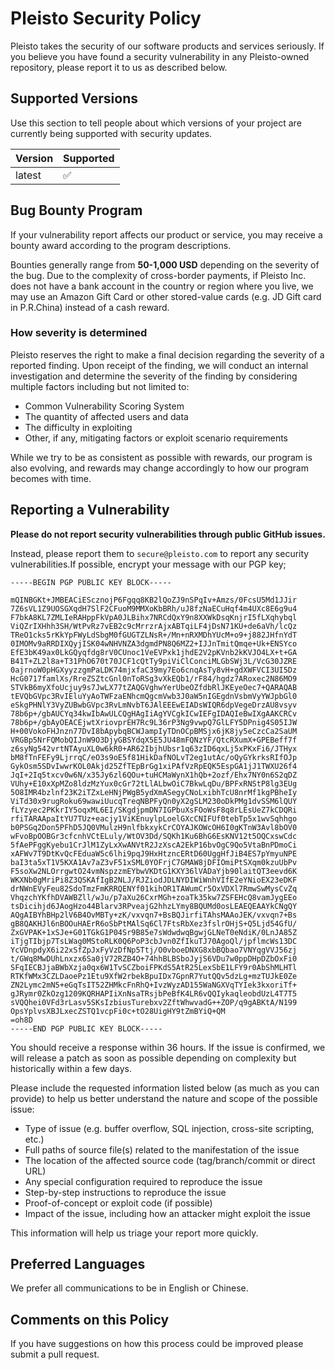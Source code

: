 # Pleisto Security Policy

Pleisto takes the security of our software products and services seriously. If you believe you have found a security vulnerability in any Pleisto-owned repository, please report it to us as described below.

## Supported Versions

Use this section to tell people about which versions of your project are currently being supported with security updates.

| Version | Supported          |
| ------- | ------------------ |
| latest     | :white_check_mark: |

## Bug Bounty Program

If your vulnerability report affects our product or service, you may receive a bounty award according to the program descriptions.

Bounties generally range from **50-1,000 USD** depending on the severity of the bug. Due to the complexity of cross-border payments, if Pleisto Inc. does not have a bank account in the country or region where you live, we may use an Amazon Gift Card or other stored-value cards (e.g. JD Gift card in P.R.China) instead of a cash reward.

### How severity is determined

Pleisto reserves the right to make a final decision regarding the severity of a reported finding. Upon receipt of the finding, we will conduct an internal investigation and determine the severity of the finding by considering multiple factors including but not limited to:

- Common Vulnerability Scoring System
- The quantity of affected users and data
- The difficulty in exploiting
- Other, if any, mitigating factors or exploit scenario requirements

While we try to be as consistent as possible with rewards, our program is also evolving, and rewards may change accordingly to how our program becomes with time.

## Reporting a Vulnerability

**Please do not report security vulnerabilities through public GitHub issues.**

Instead, please report them to `secure@pleisto.com` to report any security vulnerabilities.If possible, encrypt your message with our PGP key;

```base64
-----BEGIN PGP PUBLIC KEY BLOCK-----

mQINBGKt+JMBEACiEScznojP6Fgqq8KB2lQoZJ9nSPqIv+Amzs/0FcsU5Md1JJir
7Z6sVL1Z9UOSGXqdH7SlF2CFuoM9MMXoKbBRh/uJ8fzNaECuHqf4m4UXc8E6g9u4
F7bkA8KL7ZMLIeRAHppFkVpA0JLBihx7NRCdQxY9n8XXWkDsqKnjrI5fLXqhybql
ViQZrIXHhh3SH/WtPvRz7vEB2c9cMrrzrAjxABTqiLF4jDsN71KU+de6aVh/lcQz
TReO1cks5rKkYpFWyLdSbgM0fGUGTZLNsR+/Mn+nRXMDhYUcM+o9+j882JHfnYdT
0IMOMv9aRRDIXQyjISK04wNHVNZA3dgmdPN8Q6MZ2+IJJnTmitQmqe+Uk+ENSYco
EfE3bK49ax0LkGQyqfdg8rV0CUnoc1VeEVPxk1jhdE2V2pKVnb2kKVJO4LX+t+GA
B41T+ZL2l8a+T31PhO670t70JCF1cQtTy9piViClConciMLGbSWj3L/VcG30JZRE
0ajrnoW0pHGXyyzzgmPaLDK74mjxfaC39my7Eo6cnqAsTy8vH+gdXWFVCI3UI5Dz
HcG0717famlXs/RreZSZtcGnl0nToRSg3vXkEQb1/rF84/hgdz7ARoxec2N86MO9
STVkB6myXfoUcjuy9s7JwLX77tZAQGVghwYerUbeOZfdbRlJKEyeOec7+QARAQAB
tEVQbGVpc3RvIEluYyAoTWFzaENhcmQgcmVwb3J0aW5nIGEgdnVsbmVyYWJpbGl0
eSkgPHNlY3VyZUBwbGVpc3RvLmNvbT6JAlEEEwEIADsWIQR6dpVegeDrzAU8vsyv
78b6p+/gbAUCYq34kwIbAwULCQgHAgIiAgYVCgkICwIEFgIDAQIeBwIXgAAKCRCv
78b6p+/gbAyOEACEjwtXriovprEH7Rc9L36rP3Ng9vwpQ7GlLFY5DPnig4S05IJW
H+00VokoFHJnzn77DvI8bApybqBCWJampIyTDnOCpBMSjx6jK8jy5eCzcCa2SaUM
VRGBp5NrFQMobQIJnW9O3DjyGBSYdqX5E5JU48mFQNzYF/QtcRXumX+GPEBeff7f
z6syNg542vrtNTAyuXL0w6kR0+AR62IbjhUbsr1q63zID6qxLj5xPKxFi6/JTHyx
bM8fTnFEFy9LjrrqC/eO3s9oE5f81HikDafNOLvT2eg1utAc/oQyGYkrksRIfOJp
GykOsm5SDvIwwrKOL0Akjd25ZfTEpBrGg1xiPAfVzRpEQK5EspGA1jJ1TWXU26f4
JqI+2Iq5txcv0w6N/x35Jy6zl6QOu+tuHCMaWynX1hQb+2ozf/Ehx7NY0n6S2qDZ
VUhy+E10xXpMZo8ldzMzYux0cGr72tLlALbwOiC7BkwLqDu/BPFxRNStP8lg3EUg
5O8IMR4bzlnf23K2iTZxLeHNjPWgB5ydXmASegyCNoLxibhTcU8nrMf1kgPBheIy
ViTd30x9rugRoku69wawiUucqTreqNBPFyQn0yX2gSLM230oDkPMg1dvSSM6lQUY
fLYzyec2PKkrIY5oqxML6EI/SKgdjpmDN7IGPbuXsFOoWsF8q8rLEsUeZ7kCDQRi
rfiTARAApaItYU7TUz+eacjy1ViKEnuylpLoelGXcCNIFUf0tebTp5x1wvSqhhgo
b0PSGq2Don5PFhD5JQ0VMulzH9nlfbkxykCrCOYAJKOWcOH6I0gKTnW3Avl8bOV0
wFvoBpOOBGr3cfcnhVCtELuly/WtOV3Dd/SQKh1Ku6BhG6EsKNV12t5OQCxswCdc
5fAePFggKyebu1CrJlM1ZyLxXwANVtR2JzXscA2EkP16bvOgC9Qo5VtaBnPDmoCi
xAFWv7T9DtKvQcFEduaW5c6lhi9pqJ9HxHtzncERtD60UggHfJiB4ES7pYmyuNPE
baI3ta5xT1V5KXA1Av7aZ3vF51xSML0YOFrjC7GMAW8jDFIOmiPtSXqm0kzuUbPv
F5soXw2NLOrrgwtO24vmNspzzmEYbwVKDtG1KXY36lVADaYjb90laitQT3eevd6K
WKXNb0gMriPi8Z3QSKAfIgB2NLJ/RJZiodJDLNYDIWiWnhVIfE2eYNioEX23eDKF
drNWnEVyFeu82SdoTmzFmKRRQENYf01kihOR1TAWumCr5OxVDXl7RmwSwMysCvZq
VhqzchYKfhDVAWBZll/wJu/p7aXu26CxrMGh+zoaTk35kw7ZSFEHcQ8vamJygEEo
tsDicihjd6JAogHzo44Blarv3RPveajG2hhzLYmy8BQUMd0osLEAEQEAAYkCNgQY
AQgAIBYhBHp2lV6B4OvMBTy+zK/vxvqn7+BsBQJirfiTAhsMAAoJEK/vxvqn7+Bs
gB8QAKHJl6nBOOuHAErR6oSbPtMAlSq6Cl7FtsRbXez3fslrOHjS+Q5Ljd54GfU/
ZxGVPAK+1xSJe+G01TGkG1P04Sr9B85e7sWdwdwqBgwjGLNeT0eNdiK/0LnJA85Z
iTjgTIbjp7TsLWag0MStoRLK0Q6PoP3cbJvn0ZfIkuTJ70AgoQl/jpflmcWs13DC
YcVDnpdyX6i22xSfZpJxFyVzDfNp5Ttj/O0vboeDNXG8xbBQbao7VNYqgVVJ56zj
t/GWq8MwDUhLnxzx6Sa0jV72RZB4O+74hhBLBSboJyjS6VDu7w0ppDHpDZbOxFi0
SFqIECBJjaBWbXzja0qx6W1TvSCZboiFPKdS5AtR25LexSbE1LFY9r0AbShMLHTl
RTKfWMx3CZLDaoePz1Etu9XfW2rbekBpuIDx7GpnR7YutQQv5dzLg+mzTUJkE0Ze
ZN2Lymc2mN5+eGqTsIT52ZHMkcFnRhQ+IvzWyzAD155WaNGXVqTYIek3kxoriTf+
gJRymr0ZkOzg1209KQRHAPIiXnNsaTRsjbPeBfK4LR6vQQIykaqleobdUzL4T7T5
sVQQhei0VFd3rLasv5SKsIzbiusTurebxv2ZftWhwvadG++ZOP/q9gABKtA/N199
OpsYplvsXBJLxecZSTQ1vcpFi0c+tO28UigHY9tZmBYiQ+QM
=oh8D
-----END PGP PUBLIC KEY BLOCK-----
```

You should receive a response within 36 hours. If the issue is confirmed, we will release a patch as soon as possible depending on complexity but historically within a few days.

Please include the requested information listed below (as much as you can provide) to help us better understand the nature and scope of the possible issue:

- Type of issue (e.g. buffer overflow, SQL injection, cross-site scripting, etc.)
- Full paths of source file(s) related to the manifestation of the issue
- The location of the affected source code (tag/branch/commit or direct URL)
- Any special configuration required to reproduce the issue
- Step-by-step instructions to reproduce the issue
- Proof-of-concept or exploit code (if possible)
- Impact of the issue, including how an attacker might exploit the issue

This information will help us triage your report more quickly.

## Preferred Languages

We prefer all communications to be in English or Chinese.

## Comments on this Policy

If you have suggestions on how this process could be improved please submit a pull request.
